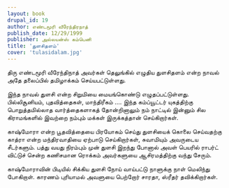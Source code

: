 ```yaml
---
layout: book
drupal_id: 19
author: எண்டமூரி வீரேந்திரநாத்
publish_date: 12/29/1999
publisher: அல்லயன்ஸ் கம்பெனி
title: 'துளசிதளம்'
cover: 'tulasidalam.jpg'
---
```

திரு எண்டமூரி வீரேந்திநாத் அவர்கள் தெலுங்கில் எழுதிய துளசிதளம் என்ற நாவல் அதே தலைப்பில் தமிழாக்கம் செய்யபட்டுள்ளது.

இந்த நாவல் துளசி என்ற சிறுமியை மையங்கொண்டு எழுதப்பட்டுள்ளது. பில்லிசூனியம், புதவித்தைகள், மாந்திரீகம் .... இந்த கம்ப்யூட்டர் யுகத்திற்கு பொறுத்தமில்லாத வார்த்தைகளாகத் தோன்றினாலும் நம் நாட்டில் இன்னும் சில கிராமங்களில் இவற்றை நம்பும் மக்கள் இருக்கத்தான் செய்கிறார்கள்.

காஷ்மோரா என்ற பூதவித்தையை பிரயோகம் செய்து துளசியைக் கொலை செய்வதற்கு காத்ரா என்ற மந்திரவாதியை ஏற்பாடு செய்கிறார்கள், சுவாமியும் அவருடைய சீடர்களும். பத்து வயது நிரம்பும் முன் துளசி இறந்து போனால் அவள் பெயரில் ராபர்ட் விட்டுச் சென்ற கணிசமான ரொக்கம் அவர்களுயை ஆசிரமத்திற்கு வந்து சேரும்.

காஷ்மோராவின் பிடியில் சிக்கிய துளசி நோய் வாய்பட்டு நாளுக்கு நாள் மெலிந்து போகிறாள். காரணம் புரியாமல் அவளுயை பெற்றோர் சாரதா, ஸ்ரீதர் தவிக்கிறார்கள்.
